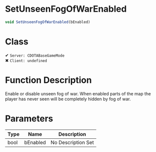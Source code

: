 # SetUnseenFogOfWarEnabled
```js
void SetUnseenFogOfWarEnabled(bEnabled)
```
# Class
✔ `Server: CDOTABaseGameMode`  
✖ `Client: undefined`  

# Function Description
Enable or disable unseen fog of war. When enabled parts of the map the player has never seen will be completely hidden by fog of war.
# Parameters
Type|Name|Description
--|--|--
bool|bEnabled|No Description Set
